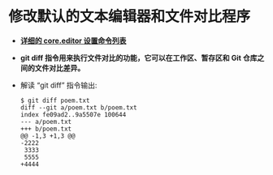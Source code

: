# 修改默认的文本编辑器和文件对比程序

- **[详细的 core.editor 设置命令列表](https://git-scm.com/book/en/v2/Appendix-C%3A-Git-Commands-Setup-and-Config)**

- **git diff 指令用来执行文件对比的功能，它可以在工作区、暂存区和 Git 仓库之间的文件对比差异。**

- 解读 “git diff” 指令输出:

    ```
    $ git diff poem.txt
    diff --git a/poem.txt b/poem.txt
    index fe09ad2..9a5507e 100644
    --- a/poem.txt
    +++ b/poem.txt
    @@ -1,3 +1,3 @@
    -2222
     3333
     5555
    +4444
    ```
